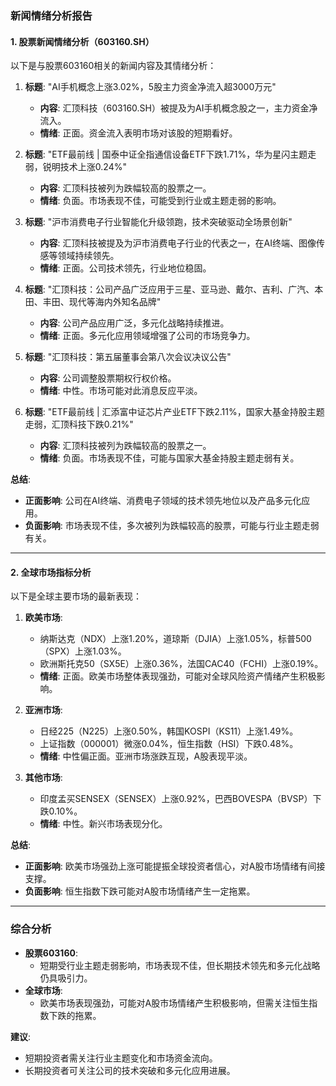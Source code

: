 ### 新闻情绪分析报告

#### 1. 股票新闻情绪分析（603160.SH）
以下是与股票603160相关的新闻内容及其情绪分析：

1. **标题**: "AI手机概念上涨3.02%，5股主力资金净流入超3000万元"
   - **内容**: 汇顶科技（603160.SH）被提及为AI手机概念股之一，主力资金净流入。
   - **情绪**: 正面。资金流入表明市场对该股的短期看好。

2. **标题**: "ETF最前线 | 国泰中证全指通信设备ETF下跌1.71%，华为星闪主题走弱，锐明技术上涨0.24%"
   - **内容**: 汇顶科技被列为跌幅较高的股票之一。
   - **情绪**: 负面。市场表现不佳，可能受到行业或主题走弱的影响。

3. **标题**: "沪市消费电子行业智能化升级领跑，技术突破驱动全场景创新"
   - **内容**: 汇顶科技被提及为沪市消费电子行业的代表之一，在AI终端、图像传感等领域持续领先。
   - **情绪**: 正面。公司技术领先，行业地位稳固。

4. **标题**: "汇顶科技：公司产品广泛应用于三星、亚马逊、戴尔、吉利、广汽、本田、丰田、现代等海内外知名品牌"
   - **内容**: 公司产品应用广泛，多元化战略持续推进。
   - **情绪**: 正面。多元化应用领域增强了公司的市场竞争力。

5. **标题**: "汇顶科技：第五届董事会第八次会议决议公告"
   - **内容**: 公司调整股票期权行权价格。
   - **情绪**: 中性。市场可能对此消息反应平淡。

6. **标题**: "ETF最前线 | 汇添富中证芯片产业ETF下跌2.11%，国家大基金持股主题走弱，汇顶科技下跌0.21%"
   - **内容**: 汇顶科技被列为跌幅较高的股票之一。
   - **情绪**: 负面。市场表现不佳，可能与国家大基金持股主题走弱有关。

**总结**:
- **正面影响**: 公司在AI终端、消费电子领域的技术领先地位以及产品多元化应用。
- **负面影响**: 市场表现不佳，多次被列为跌幅较高的股票，可能与行业主题走弱有关。

---

#### 2. 全球市场指标分析
以下是全球主要市场的最新表现：

1. **欧美市场**:
   - 纳斯达克（NDX）上涨1.20%，道琼斯（DJIA）上涨1.05%，标普500（SPX）上涨1.03%。
   - 欧洲斯托克50（SX5E）上涨0.36%，法国CAC40（FCHI）上涨0.19%。
   - **情绪**: 正面。欧美市场整体表现强劲，可能对全球风险资产情绪产生积极影响。

2. **亚洲市场**:
   - 日经225（N225）上涨0.50%，韩国KOSPI（KS11）上涨1.49%。
   - 上证指数（000001）微涨0.04%，恒生指数（HSI）下跌0.48%。
   - **情绪**: 中性偏正面。亚洲市场涨跌互现，A股表现平淡。

3. **其他市场**:
   - 印度孟买SENSEX（SENSEX）上涨0.92%，巴西BOVESPA（BVSP）下跌0.10%。
   - **情绪**: 中性。新兴市场表现分化。

**总结**:
- **正面影响**: 欧美市场强劲上涨可能提振全球投资者信心，对A股市场情绪有间接支撑。
- **负面影响**: 恒生指数下跌可能对A股市场情绪产生一定拖累。

---

### 综合分析
- **股票603160**:
  - 短期受行业主题走弱影响，市场表现不佳，但长期技术领先和多元化战略仍具吸引力。
- **全球市场**:
  - 欧美市场表现强劲，可能对A股市场情绪产生积极影响，但需关注恒生指数下跌的拖累。

**建议**:
- 短期投资者需关注行业主题变化和市场资金流向。
- 长期投资者可关注公司的技术突破和多元化应用进展。